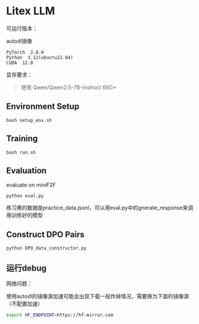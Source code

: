 # Litex LLM 

可运行版本：

autodl镜像

```
PyTorch  2.8.0
Python  3.12(ubuntu22.04)
CUDA  12.8
```

显存要求：

> 使用 Qwen/Qwen2.5-7B-Instruct
> 66G+

## Environment Setup

```
bash setup_env.sh
```

## Training

```
bash run.sh
```

## Evaluation

evaluate on miniF2F

```
python eval.py
```

练习赛的数据是practice_data.jsonl，可以用eval.py中的gnerate_response来调用训练好的模型

## Construct DPO Pairs

```
python DPO_data_constructor.py
```
## 运行debug

网络问题：

使用autodl的镜像源加速可能会出现下载一般炸掉情况，需要换为下面的镜像源（不配置加速）

```bash
export HF_ENDPOINT=https://hf-mirror.com
```
